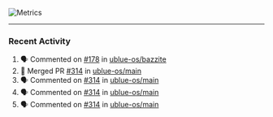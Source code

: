 ![Metrics](https://metrics.lecoq.io/KyleGospo?template=classic&base=header%2C%20activity%2C%20community%2C%20repositories%2C%20metadata&base.indepth=false&base.hireable=false&base.skip=false&config.timezone=America%2FLos_Angeles)

---
### Recent Activity
<!--START_SECTION:activity-->
1. 🗣 Commented on [#178](https://github.com/ublue-os/bazzite/issues/178#issuecomment-1694807640) in [ublue-os/bazzite](https://github.com/ublue-os/bazzite)
2. 🎉 Merged PR [#314](https://github.com/ublue-os/main/pull/314) in [ublue-os/main](https://github.com/ublue-os/main)
3. 🗣 Commented on [#314](https://github.com/ublue-os/main/pull/314#issuecomment-1694730005) in [ublue-os/main](https://github.com/ublue-os/main)
4. 🗣 Commented on [#314](https://github.com/ublue-os/main/pull/314#issuecomment-1694727946) in [ublue-os/main](https://github.com/ublue-os/main)
5. 🗣 Commented on [#314](https://github.com/ublue-os/main/pull/314#issuecomment-1694727422) in [ublue-os/main](https://github.com/ublue-os/main)
<!--END_SECTION:activity-->
